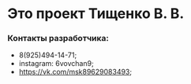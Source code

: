 # Это проект Тищенко В. В.

### Контакты разработчика:
+ 8(925)494-14-71;
+ instagram: 6vovchan9;
+ https://vk.com/msk89629083493;